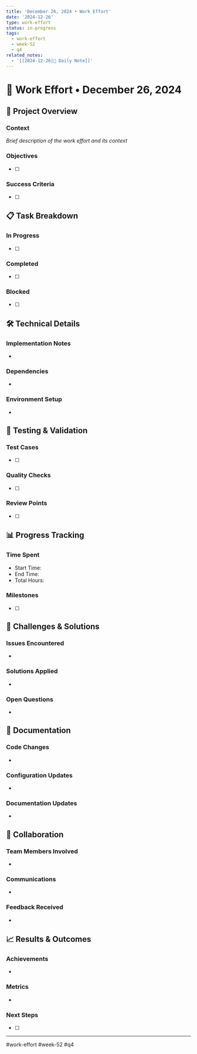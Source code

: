 ```yaml
---
title: 'December 26, 2024 • Work Effort'
date: '2024-12-26'
type: work-effort
status: in-progress
tags:
  - work-effort
  - week-52
  - q4
related_notes:
  - '[[2024-12-26|📝 Daily Note]]'
---
```

# 💪 Work Effort • December 26, 2024

## 🎯 Project Overview
### Context
*Brief description of the work effort and its context*

### Objectives
- [ ]
### Success Criteria
- [ ]

## 📋 Task Breakdown
### In Progress
- [ ]
### Completed
- [ ]
### Blocked
- [ ]

## 🛠️ Technical Details
### Implementation Notes
-
### Dependencies
-
### Environment Setup
-

## 🧪 Testing & Validation
### Test Cases
- [ ]
### Quality Checks
- [ ]
### Review Points
- [ ]

## 📊 Progress Tracking
### Time Spent
- Start Time:
- End Time:
- Total Hours:

### Milestones
- [ ]

## 🚧 Challenges & Solutions
### Issues Encountered
-
### Solutions Applied
-
### Open Questions
-

## 📝 Documentation
### Code Changes
-
### Configuration Updates
-
### Documentation Updates
-

## 🤝 Collaboration
### Team Members Involved
-
### Communications
-
### Feedback Received
-

## 📈 Results & Outcomes
### Achievements
-
### Metrics
-
### Next Steps
- [ ]

---
#work-effort #week-52 #q4